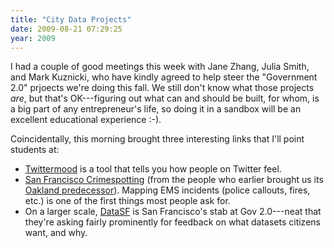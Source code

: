 ```yaml
---
title: "City Data Projects"
date: 2009-08-21 07:29:25
year: 2009
---
```

I had a couple of good meetings this week with Jane Zhang, Julia Smith, and Mark Kuznicki, who have kindly agreed to help steer the "Government 2.0" prjoects we're doing this fall. We still don't know what those projects <em>are</em>, but that's OK---figuring out what can and should be built, for whom, is a big part of any entrepreneur's life, so doing it in a sandbox will be an excellent educational experience :-).

Coincidentally, this morning brought three interesting links that I'll point students at:
<ul>
	<li><a href="http://twittermood.org/">Twittermood</a> is a tool that tells you how people on Twitter feel.</li>
	<li><a href="http://radar.oreilly.com/2009/08/seeing-the-future-mapping-crimespotting-stamen.html">San Francisco Crimespotting</a> (from the people who earlier brought us its <a href="http://radar.oreilly.com/2007/08/stamen-releases-oakland-crimes.html">Oakland predecessor</a>). Mapping EMS incidents (police callouts, fires, etc.) is one of the first things most people ask for.</li>
	<li>On a larger scale, <a href="http://datasf.org/">DataSF</a> is San Francisco's stab at Gov 2.0---neat that they're asking fairly prominently for feedback on what datasets citizens want, and why.</li>
</ul>
